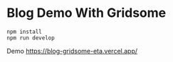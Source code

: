 # Blog Demo With Gridsome

```
npm install
npm run develop
```

Demo
https://blog-gridsome-eta.vercel.app/
